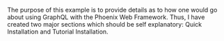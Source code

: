 The purpose of this example is to provide details as to how one would go about using GraphQL with the Phoenix Web Framework. Thus, I have created two major sections which should be self explanatory: Quick Installation and Tutorial Installation.
